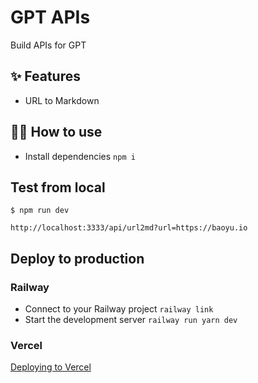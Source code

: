 # GPT APIs

Build APIs for GPT

## ✨ Features

- URL to Markdown

## 💁‍♀️ How to use

- Install dependencies `npm i`

## Test from local

```
$ npm run dev
```

`http://localhost:3333/api/url2md?url=https://baoyu.io`

## Deploy to production

### Railway

- Connect to your Railway project `railway link`
- Start the development server `railway run yarn dev`

### Vercel

[Deploying to Vercel](https://vercel.com/docs/deployments/overview)
